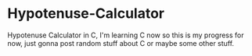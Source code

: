 # Hypotenuse-Calculator
Hypotenuse Calculator in C, I'm learning C now so this is my progress for now, just gonna post random stuff about C or maybe some other stuff.
